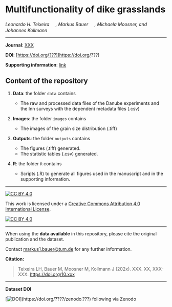# Multifunctionality of dike grasslands

_Leonardo H. Teixeira <a href="https://orcid.org/0000-0001-7443-087X"><img src="https://info.orcid.org/wp-content/uploads/2019/11/orcid_16x16.png" width="16" height = "16"></a>, Markus Bauer <a href="https://orcid.org/0000-0001-5372-4174"><img src="https://info.orcid.org/wp-content/uploads/2019/11/orcid_16x16.png" width="16" height = "16"></a>, Michaela Moosner, and Johannes Kollmann <a href="https://orcid.org/0000-0002-4990-3636"><img src="https://info.orcid.org/wp-content/uploads/2019/11/orcid_16x16.png" width="16" height = "16"></a>_  

***

**Journal**: [XXX](https://www.???.??)

**DOI**: [https://doi.org/???](https://doi.org/???)

**Supporting information**: [link](https://www.???.org/supplementarydata.pdf)

## Content of the repository

1. __Data__: the folder `data` contains  
    * The raw and processed data files of the Danube experiments and the Inn surveys with the dependent metadata files (.csv) 

2. __Images__: the folder `images` contains 
    * The images of the grain size distribution (.tiff)
    
3. __Outputs__: the folder `outputs` contains  
    * The figures (.tiff) generated.
    * The statistic tables (.csv) generated.
    
4. __R__: the folder `R` contains  
    * Scripts (.R) to generate all figures used in the manuscript and in the supporting information.
    
***

[![CC BY 4.0][cc-by-shield]][cc-by]

This work is licensed under a
[Creative Commons Attribution 4.0 International License][cc-by].

[![CC BY 4.0][cc-by-image]][cc-by]

[cc-by]: http://creativecommons.org/licenses/by/4.0/
[cc-by-image]: https://i.creativecommons.org/l/by/4.0/88x31.png
[cc-by-shield]: https://img.shields.io/badge/License-CC%20BY%204.0-lightgrey.svg

***

When using the __data available__ in this repository, please cite the original publication and the dataset.  

Contact markus1.bauer@tum.de for any further information.  

**Citation:**

> Teixeira LH, Bauer M, Moosner M, Kollmann J (202x). XXX. XX, XXX-XXX. https://doi.org/10.xxx

***

__Dataset DOI__

[![DOI](https://zenodo.org/???)](https://doi.org/????/zenodo.???) following via Zenodo

